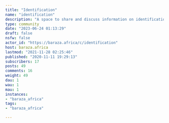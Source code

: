 ```yaml
---
title: "Identification" 
name: "identification"
description: "A space to share and discuss information on identification practices. Articles shared here are not necessarily an endorsement of the many forms of identification (in fact it is mostly the opposite). They are shared here to bring them to the attention of individuals interested in IDs. "
type: community
date: "2023-06-24 01:13:29"
draft: false
nsfw: false
actor_id: "https://baraza.africa/c/identification"
host: baraza.africa
lastmod: "2021-11-28 02:25:46"
published: "2020-11-11 19:29:13"
subscribers: 17
posts: 49
comments: 16
weight: 49
dau: 1
wau: 1
mau: 1
instances:
- "baraza_africa"
tags: 
- "baraza_africa"

---
```

